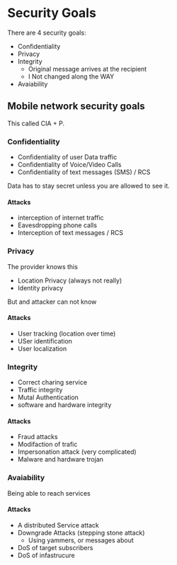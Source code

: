 # Security Goals

There are 4 security goals: 

- Confidentiality 
- Privacy 
- Integrity
	- Original message arrives at the recipient
	- I Not changed along the WAY
- Avaiability 

## Mobile network security goals

This called CIA + P.

### Confidentiality 
- Confidentiality of user Data traffic
- Confidentiality of Voice/Video Calls
- Confidentiality of text messages (SMS) / RCS

Data has to stay secret unless you are allowed to see it.

#### Attacks
- interception of internet traffic
- Eavesdropping phone calls
- Interception of text messages / RCS

### Privacy 

The provider knows this 
- Location Privacy (always not really)
-  Identity privacy

But and attacker can not know

#### Attacks 
- User tracking (location over time)
- USer identification
- User localization



### Integrity
- Correct charing service 
- Traffic integrity
- Mutal Authentication 
- software and hardware integrity

#### Attacks
- Fraud attacks
- Modifaction of trafic
- Impersonation attack (very complicated)
- Malware and hardware trojan 

###  Avaiability 
Being able to reach services

#### Attacks
- A distributed Service attack
- Downgrade Attacks (stepping stone attack)
	- Using yammers, or messages about 
- DoS of target subscribers
- DoS of infastrucure 



